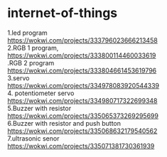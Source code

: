 # internet-of-things





1.led program<br>
https://wokwi.com/projects/333796023666213458<br>
2.RGB 1 program,<br>
https://wokwi.com/projects/333800114460033619<br>
.RGB 2 program<br>
https://wokwi.com/projects/333804661453619796<br>
3.servo<br>
https://wokwi.com/projects/334978083920544339<br>
4. potentiometer servo<br>
https://wokwi.com/projects/334980717322699348<br>
5.Buzzer  with resistor<br>
https://wokwi.com/projects/335065373269295699<br>
6.Buzzer with  resistor and push button<br>
https://wokwi.com/projects/335068632179540562<br>
7.ultrasonic senor<br>
https://wokwi.com/projects/335071381730361939<br>
